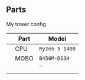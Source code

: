 
## Parts

My tower config

|                |Part                         |Model                         |
|----------------|-------------------------------|-----------------------------|
||CPU            |`Ryzen 5 1400`          |
|         |MOBO            |`B450M-DS3H`           |
|          ||``|
